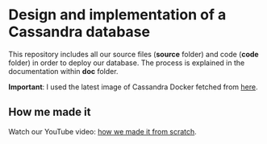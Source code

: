 # Design and implementation of a Cassandra database

This repository includes all our source files (**source** folder) and code (**code** folder) in order to deploy our database. The process is explained in the documentation within **doc** folder. 

**Important**: I used the latest image of Cassandra Docker fetched from [here](https://hub.docker.com/_/cassandra).

## How me made it

Watch our YouTube video: [how we made it from scratch](https://www.youtube.com/watch?v=y9_Jlw2rH6k).